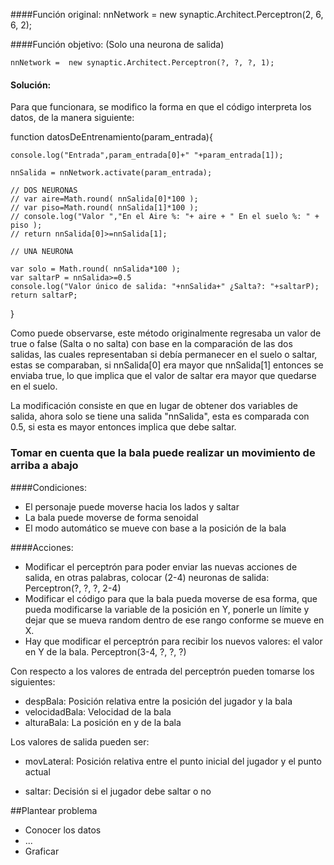 ####Función original:
    nnNetwork =  new synaptic.Architect.Perceptron(2, 6, 6, 2);

####Función objetivo:
(Solo una neurona de salida)

    nnNetwork =  new synaptic.Architect.Perceptron(?, ?, ?, 1);


#### Solución:
Para que funcionara, se modifico la forma en que el código interpreta los datos, de la manera siguiente:

function datosDeEntrenamiento(param_entrada){

    console.log("Entrada",param_entrada[0]+" "+param_entrada[1]);

    nnSalida = nnNetwork.activate(param_entrada);

    // DOS NEURONAS
    // var aire=Math.round( nnSalida[0]*100 );
    // var piso=Math.round( nnSalida[1]*100 );
    // console.log("Valor ","En el Aire %: "+ aire + " En el suelo %: " + piso );
    // return nnSalida[0]>=nnSalida[1];

    // UNA NEURONA

    var solo = Math.round( nnSalida*100 );
    var saltarP = nnSalida>=0.5
    console.log("Valor único de salida: "+nnSalida+" ¿Salta?: "+saltarP);
    return saltarP;
}

Como puede observarse, este método originalmente regresaba un valor de true o false (Salta o no salta) con base en la comparación de las dos salidas, las cuales representaban si debía permanecer en el suelo o saltar, estas se comparaban, si nnSalida[0] era mayor que nnSalida[1] entonces se enviaba true, lo que implica que el valor de saltar era mayor que quedarse en el suelo.

La modificación consiste en que en lugar de obtener dos variables de salida, ahora solo se tiene una salida "nnSalida", esta es comparada con 0.5, si esta es mayor entonces implica que debe saltar.


### Tomar en cuenta que la bala puede realizar un movimiento de arriba a abajo

####Condiciones:
 * El personaje puede moverse hacia los lados y saltar
 * La bala puede moverse de forma senoidal
 * El modo automático se mueve con base a la posición de la bala

####Acciones:
* Modificar el perceptrón para poder enviar las nuevas acciones de salida, en otras palabras, colocar (2-4) neuronas de salida: Perceptron(?, ?, ?, 2-4)
* Modificar el código para que la bala pueda moverse de esa forma, que pueda modificarse la variable de la posición en Y, ponerle un límite y dejar que se mueva random dentro de ese rango conforme se mueve en X.
* Hay que modificar el perceptrón para recibir los nuevos valores: el valor en Y de la bala.
Perceptron(3-4, ?, ?, ?)


Con respecto a los valores de entrada del perceptrón pueden tomarse los siguientes:
* despBala: Posición relativa entre la posición del jugador y la bala
* velocidadBala: Velocidad de la bala
* alturaBala: La posición en y de la bala

Los valores de salida pueden ser:
* movLateral: Posición relativa entre el punto inicial del jugador y el punto actual

* saltar: Decisión si el jugador debe saltar  o no


##Plantear problema
* Conocer los datos
* ...
* Graficar
